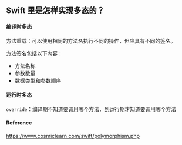 ## Swift 里是怎样实现多态的？

#### 编译时多态

方法重载：可以使用相同的方法名执行不同的操作，但应具有不同的签名。

方法签名包括以下内容：

- 方法名称
- 参数数量
- 数据类型和参数顺序

#### 运行时多态

`override`：编译期不知道要调用哪个方法，到运行期才知道要调用哪个方法



#### Reference

https://www.cosmiclearn.com/swift/polymorphism.php